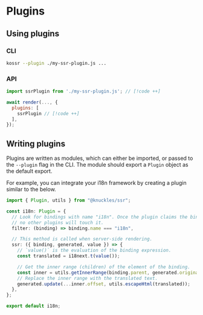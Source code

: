 # Plugins

## Using plugins

### CLI

```sh
kossr --plugin ./my-ssr-plugin.js ...
```

### API

```js
import ssrPlugin from './my-ssr-plugin.js'; // [!code ++]

await render(..., {
  plugins: [
    ssrPlugin // [!code ++]
  ],
});
```

## Writing plugins

Plugins are written as modules, which can either be imported, or passed to the `--plugin` flag in the CLI. The module should export a `Plugin` object as the default export.

For example, you can integrate your i18n framework by creating a plugin similar to the below.

```ts
import { Plugin, utils } from "@knuckles/ssr";

const i18n: Plugin = {
  // Look for bindings with name "i18n". Once the plugin claims the bindings,
  // no other plugins will touch it.
  filter: (binding) => binding.name === "i18n",

  // This method is called when server-side rendering.
  ssr: ({ binding, generated, value }) => {
    // `value()` is the evaluation of the binding expression.
    const translated = i18next.t(value());

    // Get the inner range (children) of the element of the binding.
    const inner = utils.getInnerRange(binding.parent, generated.original);
    // Replace the inner range with the translated text.
    generated.update(...inner.offset, utils.escapeHtml(translated));
  },
};

export default i18n;
```
